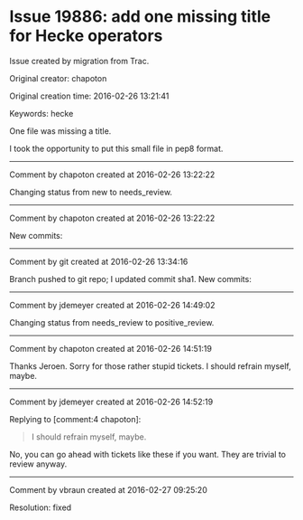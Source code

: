 # Issue 19886: add one missing title for Hecke operators

Issue created by migration from Trac.

Original creator: chapoton

Original creation time: 2016-02-26 13:21:41

Keywords: hecke

One file was missing a title.

I took the opportunity to put this small file in pep8 format.


---

Comment by chapoton created at 2016-02-26 13:22:22

Changing status from new to needs_review.


---

Comment by chapoton created at 2016-02-26 13:22:22

New commits:


---

Comment by git created at 2016-02-26 13:34:16

Branch pushed to git repo; I updated commit sha1. New commits:


---

Comment by jdemeyer created at 2016-02-26 14:49:02

Changing status from needs_review to positive_review.


---

Comment by chapoton created at 2016-02-26 14:51:19

Thanks Jeroen. Sorry for those rather stupid tickets. I should refrain myself, maybe.


---

Comment by jdemeyer created at 2016-02-26 14:52:19

Replying to [comment:4 chapoton]:
> I should refrain myself, maybe.

No, you can go ahead with tickets like these if you want. They are trivial to review anyway.


---

Comment by vbraun created at 2016-02-27 09:25:20

Resolution: fixed
